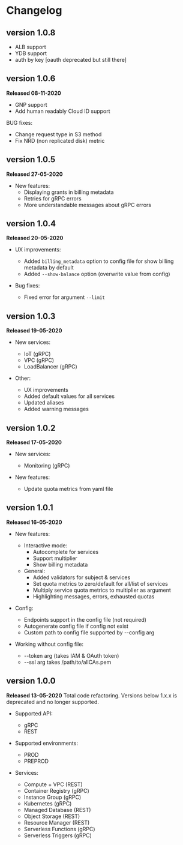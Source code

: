 # Changelog

## version 1.0.8
* ALB support
* YDB support
* auth by key [oauth deprecated but still there]

## version 1.0.6

**Released 08-11-2020**

* GNP support
* Add human readably Cloud ID support

BUG fixes:
* Change request type in S3 method
* Fix NRD (non replicated disk) metric

## version 1.0.5

**Released 27-05-2020**

* New features:
    * Displaying grants in billing metadata
    * Retries for gRPC errors
    * More understandable messages about gRPC errors

## version 1.0.4

**Released 20-05-2020**

* UX improvements:
    * Added `billing_metadata` option to config file for show billing metadata by default
    * Added `--show-balance` option (overwrite value from config)

* Bug fixes:
    * Fixed error for argument `--limit`

## version 1.0.3

**Released 19-05-2020**

* New services:
    * IoT (gRPC)
    * VPC (gRPC)
    * LoadBalancer (gRPC)

* Other:
    * UX improvements
    * Added default values for all services
    * Updated aliases
    * Added warning messages

## version 1.0.2

**Released 17-05-2020**

* New services:
    * Monitoring (gRPC)

* New features:
    * Update quota metrics from yaml file

## version 1.0.1

**Released 16-05-2020**

* New features:
    * Interactive mode:
        * Autocomplete for services
        * Support multiplier
        * Show billing metadata
    * General:
        * Added validators for subject & services
        * Set quota metrics to zero/default for all/list of services
        * Multiply service quota metrics to multiplier as argument
        * Highlighting messages, errors, exhausted quotas

* Config:
    * Endpoints support in the config file (not required)
    * Autogenerate config file if config not exist
    * Custom path to config file supported by --config arg

* Working without config file:
    * --token arg (takes IAM & OAuth token)
    * --ssl arg takes /path/to/allCAs.pem

## version 1.0.0

**Released 13-05-2020**
Total code refactoring.
Versions below 1.x.x is deprecated and no longer supported.

* Supported API:
    * gRPC
    * REST

* Supported environments:
    * PROD
    * PREPROD

* Services:
    * Compute + VPC (REST)
    * Container Registry (gRPC)
    * Instance Group (gRPC)
    * Kubernetes (gRPC)
    * Managed Database (REST)
    * Object Storage (REST)
    * Resource Manager (REST)
    * Serverless Functions (gRPC)
    * Serverless Triggers (gRPC)
